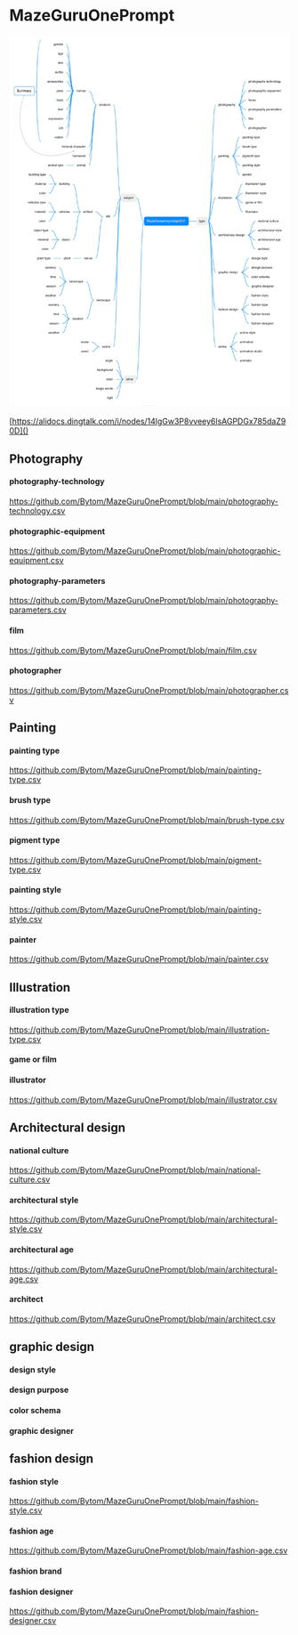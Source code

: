 # MazeGuruOnePrompt

![](https://github.com/Bytom/MazeGuruOnePrompt/blob/main/xmind.jpg)

[https://alidocs.dingtalk.com/i/nodes/14lgGw3P8vveey6lsAGPDGx785daZ90D]()

## Photography

#### photography-technology
https://github.com/Bytom/MazeGuruOnePrompt/blob/main/photography-technology.csv

#### photographic-equipment
https://github.com/Bytom/MazeGuruOnePrompt/blob/main/photographic-equipment.csv

#### photography-parameters
https://github.com/Bytom/MazeGuruOnePrompt/blob/main/photography-parameters.csv

#### film
https://github.com/Bytom/MazeGuruOnePrompt/blob/main/film.csv

#### photographer
https://github.com/Bytom/MazeGuruOnePrompt/blob/main/photographer.csv

## Painting

#### painting type
https://github.com/Bytom/MazeGuruOnePrompt/blob/main/painting-type.csv

#### brush type
https://github.com/Bytom/MazeGuruOnePrompt/blob/main/brush-type.csv

#### pigment type
https://github.com/Bytom/MazeGuruOnePrompt/blob/main/pigment-type.csv

#### painting style
https://github.com/Bytom/MazeGuruOnePrompt/blob/main/painting-style.csv

#### painter
https://github.com/Bytom/MazeGuruOnePrompt/blob/main/painter.csv

## Illustration

#### illustration type
https://github.com/Bytom/MazeGuruOnePrompt/blob/main/illustration-type.csv

#### game or film

#### illustrator
https://github.com/Bytom/MazeGuruOnePrompt/blob/main/illustrator.csv

## Architectural design

#### national culture
https://github.com/Bytom/MazeGuruOnePrompt/blob/main/national-culture.csv

#### architectural style
https://github.com/Bytom/MazeGuruOnePrompt/blob/main/architectural-style.csv

#### architectural age
https://github.com/Bytom/MazeGuruOnePrompt/blob/main/architectural-age.csv

#### architect
https://github.com/Bytom/MazeGuruOnePrompt/blob/main/architect.csv



## graphic design 

#### design style 

#### design purpose 

#### color schema 

#### graphic designer 



## fashion design 

#### fashion style 
https://github.com/Bytom/MazeGuruOnePrompt/blob/main/fashion-style.csv

#### fashion age  
https://github.com/Bytom/MazeGuruOnePrompt/blob/main/fashion-age.csv

#### fashion brand 

#### fashion designer
https://github.com/Bytom/MazeGuruOnePrompt/blob/main/fashion-designer.csv





